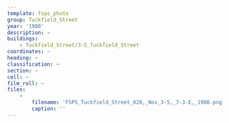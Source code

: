 ```yaml
---
template: fsps_photo
group: Tuckfield_Street
year: '1980'
description: ~
buildings:
    - Tuckfield_Street/3-5_Tuckfield_Street
coordinates: ~
heading: ~
classification: ~
section: ~
cell: ~
film_roll: ~
files:
    -
        filename: 'FSPS_Tuckfield_Street_020,_Nos_3-5,_7-3-E,_1980.png'
        caption: ''
---
```

